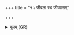 +++
title = "१५ जीवला स्थ जीव्यासम्"

+++
<details><summary>मूलम् (GR)</summary>

जीवला स्थ जीव्यासं सर्वम् आयुर् जीव्यासम् ॥
</details>